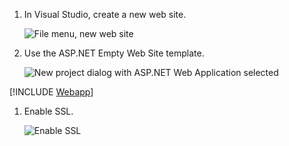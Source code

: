 1. In Visual Studio, create a new web site.

   ![File menu, new web site](../../media-procedures/create-hub-app-asp4/new-web-site.png)

1. Use the ASP.NET Empty Web Site template.

   ![New project dialog with ASP.NET Web Application selected](../../media-procedures/create-hub-app-asp4/empty-web-site.png)

[!INCLUDE [Webapp](create-web-page.md)]

1. Enable SSL.

   ![Enable SSL](../../media-procedures/create-hub-app-asp4/enable-ssl.png)

